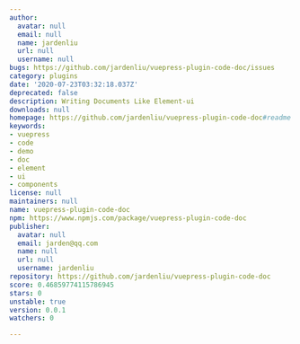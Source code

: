 ```yaml
---
author:
  avatar: null
  email: null
  name: jardenliu
  url: null
  username: null
bugs: https://github.com/jardenliu/vuepress-plugin-code-doc/issues
category: plugins
date: '2020-07-23T03:32:18.037Z'
deprecated: false
description: Writing Documents Like Element-ui
downloads: null
homepage: https://github.com/jardenliu/vuepress-plugin-code-doc#readme
keywords:
- vuepress
- code
- demo
- doc
- element
- ui
- components
license: null
maintainers: null
name: vuepress-plugin-code-doc
npm: https://www.npmjs.com/package/vuepress-plugin-code-doc
publisher:
  avatar: null
  email: jarden@qq.com
  name: null
  url: null
  username: jardenliu
repository: https://github.com/jardenliu/vuepress-plugin-code-doc
score: 0.46859774115786945
stars: 0
unstable: true
version: 0.0.1
watchers: 0

---
```


